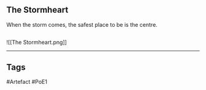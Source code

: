 ## The Stormheart
When the storm comes,
the safest place to be is the centre.
##
![[The Stormheart.png]]

---
## Tags
#Artefact
#PoE1